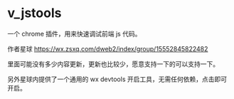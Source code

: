 # v_jstools
一个 chrome 插件，用来快速调试前端 js 代码。

作者星球 https://wx.zsxq.com/dweb2/index/group/15552845822482 

里面可能没有多少内容更新，更新也比较少，愿意支持一下的可以支持一下。

另外星球内提供了一个通用的 wx devtools 开启工具，无需任何依赖，点击即可开启。